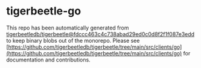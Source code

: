 # tigerbeetle-go
This repo has been automatically generated from [tigerbeetledb/tigerbeetle@fdccc463c4c738abad29ed0c0d8f2f1f087e3edd](https://github.com/tigerbeetledb/tigerbeetle/commit/fdccc463c4c738abad29ed0c0d8f2f1f087e3edd) to keep binary blobs out of the monorepo. Please see [https://github.com/tigerbeetledb/tigerbeetle/tree/main/src/clients/go](https://github.com/tigerbeetledb/tigerbeetle/tree/main/src/clients/go) for documentation and contributions.
